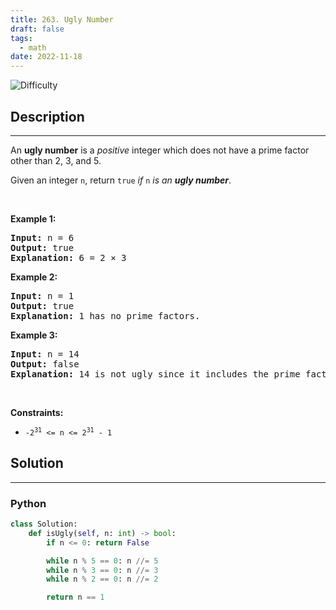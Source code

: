```yaml
---
title: 263. Ugly Number
draft: false
tags: 
  - math
date: 2022-11-18
---
```


![Difficulty](https://img.shields.io/badge/Difficulty-Easy-blue.svg)

## Description

---
<p>An <strong>ugly number</strong> is a <em>positive</em> integer which does not have a prime factor other than 2, 3, and 5.</p>

<p>Given an integer <code>n</code>, return <code>true</code> <em>if</em> <code>n</code> <em>is an <strong>ugly number</strong></em>.</p>

<p>&nbsp;</p>
<p><strong class="example">Example 1:</strong></p>

<pre>
<strong>Input:</strong> n = 6
<strong>Output:</strong> true
<strong>Explanation:</strong> 6 = 2 &times; 3
</pre>

<p><strong class="example">Example 2:</strong></p>

<pre>
<strong>Input:</strong> n = 1
<strong>Output:</strong> true
<strong>Explanation:</strong> 1 has no prime factors.
</pre>

<p><strong class="example">Example 3:</strong></p>

<pre>
<strong>Input:</strong> n = 14
<strong>Output:</strong> false
<strong>Explanation:</strong> 14 is not ugly since it includes the prime factor 7.
</pre>

<p>&nbsp;</p>
<p><strong>Constraints:</strong></p>

<ul>
	<li><code>-2<sup>31</sup> &lt;= n &lt;= 2<sup>31</sup> - 1</code></li>
</ul>


## Solution

---
### Python
``` py title='ugly-number'
class Solution:
    def isUgly(self, n: int) -> bool:
        if n <= 0: return False

        while n % 5 == 0: n //= 5
        while n % 3 == 0: n //= 3
        while n % 2 == 0: n //= 2

        return n == 1

```

